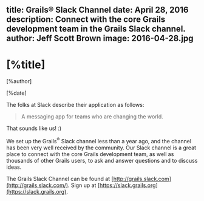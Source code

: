 title: Grails® Slack Channel
date: April 28, 2016
description: Connect with the core Grails development team in the Grails Slack channel.
author: Jeff Scott Brown
image: 2016-04-28.jpg    
---

# [%title]

[%author]

[%date] 

The folks at Slack describe their application as follows:

> A messaging app for teams who are changing the world.

That sounds like us! :)

We set up the Grails<sup>&reg;</sup> Slack channel less than a year ago, and the channel has been very well received by the community. Our Slack channel is a great place to connect with the core Grails development team, as well as thousands of other Grails users, to ask and answer questions and to discuss ideas.

The Grails Slack Channel can be found at [http://grails.slack.com](http://grails.slack.com/). Sign up at [https://slack.grails.org](https://slack.grails.org).